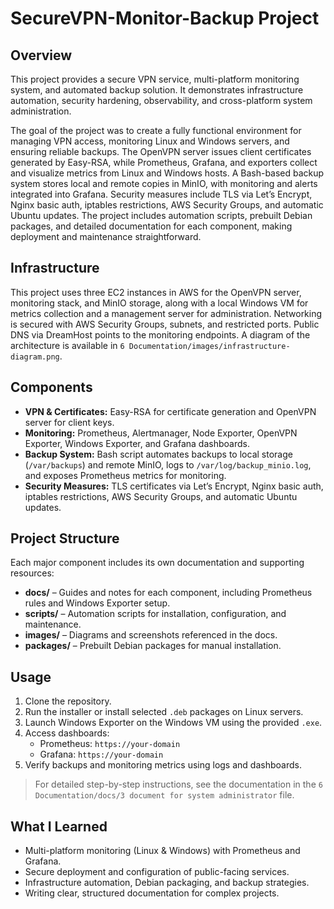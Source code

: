 # SecureVPN-Monitor-Backup Project

## Overview
This project provides a secure VPN service, multi-platform monitoring system, and automated backup solution. It demonstrates infrastructure automation, security hardening, observability, and cross-platform system administration.

The goal of the project was to create a fully functional environment for managing VPN access, monitoring Linux and Windows servers, and ensuring reliable backups. The OpenVPN server issues client certificates generated by Easy-RSA, while Prometheus, Grafana, and exporters collect and visualize metrics from Linux and Windows hosts. A Bash-based backup system stores local and remote copies in MinIO, with monitoring and alerts integrated into Grafana. Security measures include TLS via Let’s Encrypt, Nginx basic auth, iptables restrictions, AWS Security Groups, and automatic Ubuntu updates. The project includes automation scripts, prebuilt Debian packages, and detailed documentation for each component, making deployment and maintenance straightforward.

## Infrastructure
This project uses three EC2 instances in AWS for the OpenVPN server, monitoring stack, and MinIO storage, along with a local Windows VM for metrics collection and a management server for administration. Networking is secured with AWS Security Groups, subnets, and restricted ports. Public DNS via DreamHost points to the monitoring endpoints. A diagram of the architecture is available in `6 Documentation/images/infrastructure-diagram.png`.

## Components
- **VPN & Certificates:** Easy-RSA for certificate generation and OpenVPN server for client keys.
- **Monitoring:** Prometheus, Alertmanager, Node Exporter, OpenVPN Exporter, Windows Exporter, and Grafana dashboards.
- **Backup System:** Bash script automates backups to local storage (`/var/backups`) and remote MinIO, logs to `/var/log/backup_minio.log`, and exposes Prometheus metrics for monitoring.
- **Security Measures:** TLS certificates via Let’s Encrypt, Nginx basic auth, iptables restrictions, AWS Security Groups, and automatic Ubuntu updates.

## Project Structure
Each major component includes its own documentation and supporting resources:

- **docs/** – Guides and notes for each component, including Prometheus rules and Windows Exporter setup.
- **scripts/** – Automation scripts for installation, configuration, and maintenance.
- **images/** – Diagrams and screenshots referenced in the docs.
- **packages/** – Prebuilt Debian packages for manual installation.

## Usage
1. Clone the repository.
2. Run the installer or install selected `.deb` packages on Linux servers.
3. Launch Windows Exporter on the Windows VM using the provided `.exe`.
4. Access dashboards:
   - Prometheus: `https://your-domain`
   - Grafana: `https://your-domain`
5. Verify backups and monitoring metrics using logs and dashboards.

> For detailed step-by-step instructions, see the documentation in the `6 Documentation/docs/3 document for system administrator` file.

## What I Learned
- Multi-platform monitoring (Linux & Windows) with Prometheus and Grafana.
- Secure deployment and configuration of public-facing services.
- Infrastructure automation, Debian packaging, and backup strategies.
- Writing clear, structured documentation for complex projects.
